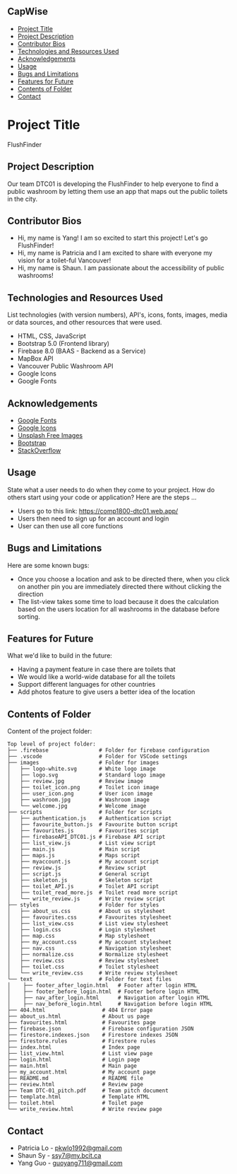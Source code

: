 ## CapWise

- [Project Title](#project-title)
- [Project Description](#project-description)
- [Contributor Bios](#contributor-bios)
- [Technologies and Resources Used](#technologies-and-resources-used)
- [Acknowledgements](#acknowledgements)
- [Usage](#usage)
- [Bugs and Limitations](#bugs-and-limitations)
- [Features for Future](#features-for-future)
- [Contents of Folder](#contents-of-folder)
- [Contact](#contact)

# Project Title

FlushFinder

## Project Description

Our team DTC01 is developing the FlushFinder to help everyone to find a public washroom by letting them use an app that maps out the public toilets in the city.

## Contributor Bios

- Hi, my name is Yang! I am so excited to start this project! Let's go FlushFinder!
- Hi, my name is Patricia and I am excited to share with everyone my vision for a toilet-ful Vancouver!
- Hi, my name is Shaun. I am passionate about the accessibility of public washrooms!

## Technologies and Resources Used

List technologies (with version numbers), API's, icons, fonts, images, media or data sources, and other resources that were used.

- HTML, CSS, JavaScript
- Bootstrap 5.0 (Frontend library)
- Firebase 8.0 (BAAS - Backend as a Service)
- MapBox API
- Vancouver Public Washroom API
- Google Icons
- Google Fonts

## Acknowledgements

- <a href="https://fonts.google.com/">Google Fonts</a>
- <a href="https://fonts.google.com/icons">Google Icons<a>
- <a href="https://unsplash.com/">Unsplash Free Images </a>
- <a href="https://getbootstrap.com/">Bootstrap</a>
- <a href="https://stackoverflow.com/">StackOverflow</a>

## Usage

State what a user needs to do when they come to your project. How do others start using your code or application?
Here are the steps ...

- Users go to this link: https://comp1800-dtc01.web.app/
- Users then need to sign up for an account and login
- User can then use all core functions

## Bugs and Limitations

Here are some known bugs:

- Once you choose a location and ask to be directed there, when you click on another pin you are immediately directed there without clicking the direction
- The list-view takes some time to load because it does the calculation based on the users location for all washrooms in the database before sorting.

## Features for Future

What we'd like to build in the future:

- Having a payment feature in case there are toilets that
- We would like a world-wide database for all the toilets
- Support different languages for other countries
- Add photos feature to give users a better idea of the location

## Contents of Folder

Content of the project folder:

```
Top level of project folder:
├── .firebase                # Folder for firebase configuration
├── .vscode                  # Folder for VSCode settings
├── images                   # Folder for images
│   ├── logo-white.svg       # White logo image
│   ├── logo.svg             # Standard logo image
│   ├── review.jpg           # Review image
│   ├── toilet_icon.png      # Toilet icon image
│   ├── user_icon.png        # User icon image
│   ├── washroom.jpg         # Washroom image
│   └── welcome.jpg          # Welcome image
├── scripts                  # Folder for scripts
│   ├── authentication.js    # Authentication script
│   ├── favourite_button.js  # Favourite button script
│   ├── favourites.js        # Favourites script
│   ├── firebaseAPI_DTC01.js # Firebase API script
│   ├── list_view.js         # List view script
│   ├── main.js              # Main script
│   ├── maps.js              # Maps script
│   ├── myaccount.js         # My account script
│   ├── review.js            # Review script
│   ├── script.js            # General script
│   ├── skeleton.js          # Skeleton script
│   ├── toilet_API.js        # Toilet API script
│   ├── toilet_read_more.js  # Toilet read more script
│   └── write_review.js      # Write review script
├── styles                   # Folder for styles
│   ├── about_us.css         # About us stylesheet
│   ├── favourites.css       # Favourites stylesheet
│   ├── list_view.css        # List view stylesheet
│   ├── login.css            # Login stylesheet
│   ├── map.css              # Map stylesheet
│   ├── my_account.css       # My account stylesheet
│   ├── nav.css              # Navigation stylesheet
│   ├── normalize.css        # Normalize stylesheet
│   ├── review.css           # Review stylesheet
│   ├── toilet.css           # Toilet stylesheet
│   └── write_review.css     # Write review stylesheet
└── text                     # Folder for text files
│    ├── footer_after_login.html   # Footer after login HTML
│    ├── footer_before_login.html  # Footer before login HTML
│    ├── nav_after_login.html      # Navigation after login HTML
│    ├── nav_before_login.html     # Navigation before login HTML
├── 404.html                  # 404 Error page
├── about_us.html             # About us page
├── favourites.html           # Favourites page
├── firebase.json             # Firebase configuration JSON
├── firestore.indexes.json    # Firestore indexes JSON
├── firestore.rules           # Firestore rules
├── index.html                # Index page
├── list_view.html            # List view page
├── login.html                # Login page
├── main.html                 # Main page
├── my_account.html           # My account page
├── README.md                 # README file
├── review.html               # Review page
├── Team DTC-01_pitch.pdf     # Team pitch document
├── template.html             # Template HTML
├── toilet.html               # Toilet page
└── write_review.html         # Write review page
```

## Contact

- Patricia Lo - pkwlo1992@gmail.com
- Shaun Sy - ssy7@my.bcit.ca
- Yang Guo - guoyang711@gmail.com
